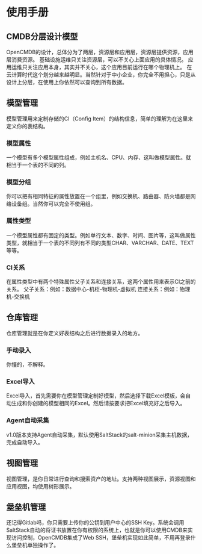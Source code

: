 # 使用手册

## CMDB分层设计模型

  OpenCMDB的设计，总体分为了两层，资源层和应用层，资源层提供资源，应用层消费资源。
  基础设施运维只关注资源层，可以不关心上面应用的具体情况。
  应用运维只关注应用本身，其实并不关心，这个应用目前运行在哪个物理机上。
  在云计算时代这个划分越来越明显。当然针对于中小企业，你完全不用担心，只是从设计上分层，在使用上你依然可以查询到所有数据。
  


## 模型管理

  模型管理用来定制存储的CI（Config Item）的结构信息，简单的理解为在这里来定义你的表结构。
	
### 模型属性
  一个模型有多个模型属性组成，例如主机名、CPU、内存、这叫做模型属性。就相当于一个表的不同的列。

### 模型分组
  你可以把有相同特征的属性放置在一个组里，例如交换机、路由器、防火墙都是网络设备组。当然你可以完全不使用组。

### 属性类型
  一个模型属性都有固定的类型。例如单行文本、数字、时间、图片等，这叫做属性类型，就相当于一个表的不同列有不同的类型CHAR、VARCHAR、DATE、TEXT等等。

### CI关系
  在属性类型中有两个特殊属性父子关系和连接关系，这两个属性用来表示CI之前的关系。
   父子关系：例如：数据中心-机柜-物理机-虚拟机
   连接关系：例如：物理机-交换机
   
## 仓库管理

   仓库管理就是在你定义好表结构之后进行数据录入的地方。
  
### 手动录入
   你懂的，不解释。

### Excel导入
   Excel导入，首先需要你在模型管理定制好模型，然后选择下载Excel模板，会自动生成和你创建的模型相同的Excel。然后请按要求把Excel填充好之后导入。

### Agent自动采集
   v1.0版本支持Agent自动采集，默认使用SaltStack的salt-minion采集主机数据，完成自动导入。
 
## 视图管理

  视图管理，是你日常进行查询和搜索资产的地址。支持两种视图展示，资源视图和应用视图，均使用树形展示。

## 堡垒机管理

  还记得Gitlab吗，你只需要上传你的公钥到用户中心的SSH Key。系统会调用SaltStack自动的将证书放置在你有权限的系统上，也就是你可以使用CMDB来实现访问控制，OpenCMDB集成了Web SSH，堡垒机实现如此简单，不用再登录什么堡垒机单独操作了。
